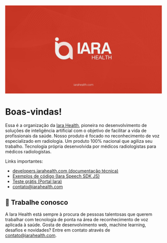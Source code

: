 ![](.github/iarahealth-org-readme.jpg)

# Boas-vindas!

Essa é a organização da [Iara Health](https://iarahealth.com), pioneira no desenvolvimento de soluções de inteligência artificial com o objetivo de facilitar a vida de profissionais da saúde. Nosso produto é focado no reconhecimento de voz especializado em radiologia. Um produto 100% nacional que agiliza seu trabalho. Tecnologia própria desenvolvida por médicos radiologistas para médicos radiologistas. 

Links importantes:

* [developers.iarahealth.com (documentação técnica)](https://developers.iarahealth.com)
* [Exemplos de código (Iara Speech SDK JS)](https://developers.iarahealth.com/geral-exemplos)
* [Teste grátis (Portal Iara)](https://app.iarahealth.com/register)
* [contato@iarahealth.com](mailto:contato@iarahealth.com)

## 🤝 Trabalhe conosco

A Iara Health está sempre à procura de pessoas talentosas que querem trabalhar com tecnologia de ponta na área de reconhecimento de voz aplicada à saúde. Gosta de desenvolvimento web, machine learning, desafios e novidades? Entre em contato através de [contato@iarahealth.com](mailto:contato@iarahealth.com).
